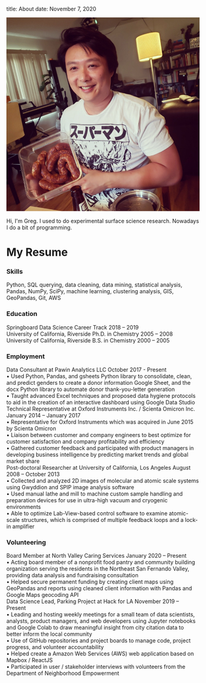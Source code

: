 title: About
date: November 7, 2020

![Me](/images/5E2B0435-D1B7-4437-B2DD-728E446B9BD6.jpg)

Hi, I'm Greg. I used to do experimental surface science research. Nowadays I do a bit of programming. 

# My Resume

### Skills
Python, SQL querying, data cleaning, data mining, statistical analysis, Pandas, NumPy, SciPy, machine learning, clustering analysis, GIS, GeoPandas, Git, AWS
### Education
Springboard Data Science Career Track							2018 – 2019  
University of California, Riverside Ph.D. in Chemistry					2005 – 2008  
University of California, Riverside B.S. in Chemistry					2000 – 2005  
### Employment
Data Consultant at Pawin Analytics LLC						October 2017 - Present  
    • Used Python, Pandas, and gsheets Python library to consolidate, clean, and predict genders to create a donor information Google Sheet, and the docx Python library to automate donor thank-you-letter generation  
    • Taught advanced Excel techniques and proposed data hygiene protocols to aid in the creation of an interactive dashboard using Google Data Studio  
Technical Representative at Oxford Instruments Inc. / Scienta Omicron Inc.	January 2014 – January 2017  
    • Representative for Oxford Instruments which was acquired in June 2015 by Scienta Omicron  
    • Liaison between customer and company engineers to best optimize for customer satisfaction and company profitability and efficiency  
    • Gathered customer feedback and participated with product managers in developing business intelligence by predicting market trends and global market share  
Post-doctoral Researcher at University of California, Los Angeles			August 2008 – October 2013  
    • Collected and analyzed 2D images of molecular and atomic scale systems using Gwyddion and SPIP image analysis software  
    • Used manual lathe and mill to machine custom sample handling and preparation devices for use in ultra-high vacuum and cryogenic environments  
    • Able to optimize Lab-View-based control software to examine atomic-scale structures, which is comprised of multiple feedback loops and a lock-in amplifier  
### Volunteering
Board Member at North Valley Caring Services					January 2020 – Present  
    • Acting board member of a nonprofit food pantry and community building organization serving the residents in the Northeast San Fernando Valley, providing data analysis and fundraising consultation  
    • Helped secure permanent funding by creating client maps using GeoPandas and reports using cleaned client information with Pandas and Google Maps geocoding API  
Data Science Lead, Parking Project at Hack for LA				November 2019 – Present  
    • Leading and hosting weekly meetings for a small team of data scientists, analysts, product managers, and web developers using Jupyter notebooks and Google Colab to draw meaningful insight from city citation data to better inform the local community  
    • Use of GitHub repositories and project boards to manage code, project progress, and volunteer accountability  
    • Helped create a Amazon Web Services (AWS) web application based on Mapbox / ReactJS   
    • Participated in user / stakeholder interviews with volunteers from the Department of Neighborhood Empowerment
